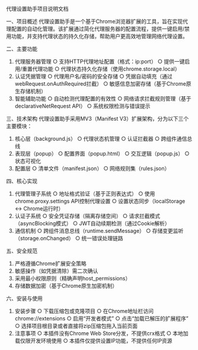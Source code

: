 代理设置助手项目说明文档

一、项目概述
代理设置助手是一个基于Chrome浏览器扩展的工具，旨在实现代理配置的自动化管理。该扩展通过简化代理服务器的配置流程，提供一键启用/禁用功能，并支持代理状态的持久化存储，帮助用户更高效地管理网络代理设置。

二、主要功能
1. 代理服务器管理
  ○ 支持HTTP代理地址配置（格式：ip:port）
  ○ 提供一键启用/重置代理功能
  ○ 代理状态持久化存储（使用chrome.storage.local）
2. 认证凭据管理
  ○ 代理用户名/密码的安全存储
  ○ 凭据自动填充（通过webRequest.onAuthRequired拦截）
  ○ 敏感信息加密存储（基于Chrome原生存储机制）
3. 智能辅助功能
  ○ 自动检测代理配置的有效性
  ○ 网络请求拦截规则管理（基于declarativeNetRequest API）
  ○ 系统权限检测与错误提示

三、技术架构
代理设置助手采用MV3（Manifest V3）扩展架构，分为以下三个主要模块：
1. 核心层（background.js）
  ○ 代理状态机管理
  ○ 认证拦截器
  ○ 跨组件通信总线
2. 表现层（popup）
  ○ 配置界面（popup.html）
  ○ 交互逻辑（popup.js）
  ○ 状态可视化
3. 配置层
  ○ 清单文件（manifest.json）
  ○ 网络规则集（rules.json）

四、核心实现
1. 代理管理子系统
  ○ 地址格式验证（基于正则表达式）
  ○ 使用chrome.proxy.settings API控制代理设置
  ○ 设置状态同步（localStorage ↔ Chrome运行时）
2. 认证子系统
  ○ 安全凭证存储（隔离存储空间）
  ○ 请求拦截模式（asyncBlocking模式）
  ○ JWT自动续期检测（通过Cookie解析）
3. 通信机制
  ○ 跨组件消息总线（runtime.sendMessage）
  ○ 存储变更监听（storage.onChanged）
  ○ 统一错误处理链路

五、安全规范
1. 严格遵循Chrome扩展安全策略
2. 敏感操作（如凭据清除）需二次确认
3. 采用最小权限原则（精确声明host_permissions）
4. 存储数据加密（基于Chrome原生加密机制）

六、安装与使用
1. 安装步骤
  ○ 下载压缩包或克隆项目
  ○ 在Chrome地址栏访问 chrome://extensions
  ○ 启用“开发者模式”
  ○ 点击“加载已解压的扩展程序”
  ○ 选择项目根目录或者直接将zip压缩包拖入当前页面
2. 注意事项
  ○ 本插件没有Chrome Web Store分发，不提供crx格式
  ○ 本地加载仅限开发环境使用
  ○ 本插件仅提供设置IP功能，不提供任何IP资源

